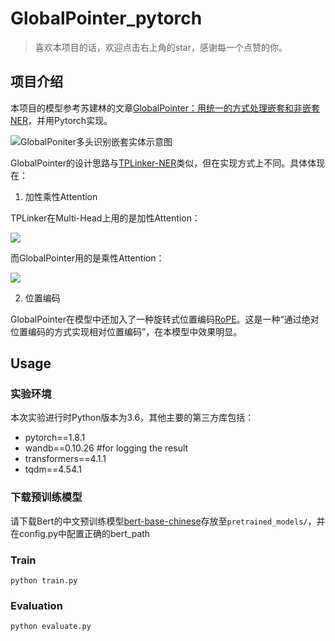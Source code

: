 <!--
 * @Date: 2021-06-24 15:57:09
 * @LastEditors: GodK
 * @LastEditTime: 2021-07-08 18:04:03
-->
# GlobalPointer_pytorch
> 喜欢本项目的话，欢迎点击右上角的star，感谢每一个点赞的你。

## 项目介绍

本项目的模型参考苏建林的文章[GlobalPointer：用统一的方式处理嵌套和非嵌套NER](https://kexue.fm/archives/8373)，并用Pytorch实现。

![GlobalPoniter多头识别嵌套实体示意图](https://kexue.fm/usr/uploads/2021/05/2377306125.png "GlobalPoniter多头识别嵌套实体示意图")

GlobalPointer的设计思路与[TPLinker-NER](https://github.com/gaohongkui/TPLinker-NER)类似，但在实现方式上不同。具体体现在：

1. 加性乘性Attention

TPLinker在Multi-Head上用的是加性Attention：
<!-- $$s_α(i,j)=W_{o,α}tanh(W_{h,α}[h_i,h_j]+b_{h,α})+b_{o,α}$$ -->
![](https://latex.codecogs.com/svg.image?s%20_%20%7B%20%5Calpha%20%7D%20(%20i%20,%20j%20)%20=%20W%20_%20%7B%20o%20,%20%5Calpha%20%7D%20%5Coperatorname%20%7B%20tanh%20%7D%20(%20W%20_%20%7B%20h%20,%20%5Calpha%20%7D%20%5B%20h%20_%20%7B%20i%20%7D%20,%20h%20_%20%7B%20j%20%7D%20%5D%20&plus;%20b%20_%20%7B%20h%20,%20%5Calpha%20%7D%20)%20&plus;%20b%20_%20%7B%20o%20,%20%5Calpha%20%7D)

而GlobalPointer用的是乘性Attention：
<!-- $$s_α(i,j)=q^⊤_{i,α}k_{j,α}$$ -->
![](https://latex.codecogs.com/svg.image?s%20_%20%7B%20%5Calpha%20%7D%20(%20i%20,%20j%20)%20=%20q%20_%20%7B%20i%20,%20%5Calpha%20%7D%20%5E%20%7B%20T%20%7D%20k%20_%20%7B%20j%20,%20%5Calpha%20%7D)

2. 位置编码

GlobalPointer在模型中还加入了一种旋转式位置编码[RoPE](https://kexue.fm/archives/8265)。这是一种“通过绝对位置编码的方式实现相对位置编码”，在本模型中效果明显。

## Usage

### 实验环境

本次实验进行时Python版本为3.6，其他主要的第三方库包括：
* pytorch==1.8.1
* wandb==0.10.26 #for logging the result
* transformers==4.1.1
* tqdm==4.54.1

### 下载预训练模型

请下载Bert的中文预训练模型[bert-base-chinese](https://huggingface.co/bert-base-chinese)存放至`pretrained_models/`，并在config.py中配置正确的bert_path

### Train

```
python train.py
```

### Evaluation

```
python evaluate.py
```
